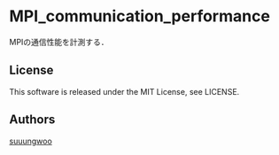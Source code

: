 # MPI_communication_performance
MPIの通信性能を計測する．

## License
This software is released under the MIT License, see LICENSE.

## Authors
[suuungwoo](https://github.com/suuungwoo)
